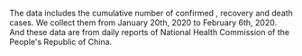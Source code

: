 
The data includes the cumulative number of confirmed , recovery and death cases. We collect them from January 20th, 2020 to February 6th, 2020. And these data are from daily reports of National Health Commission of the People's Republic of China.
